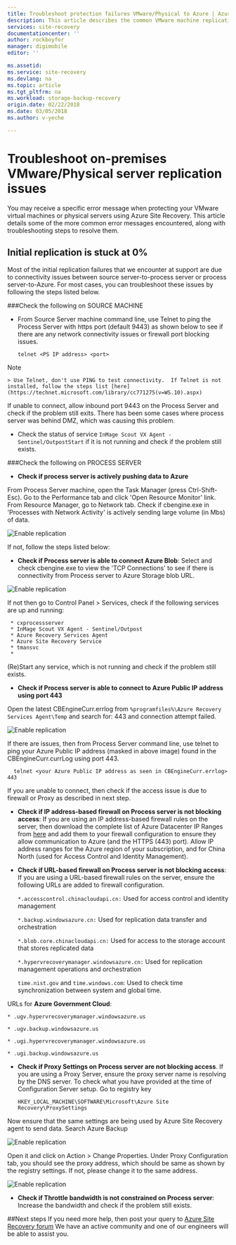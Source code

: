 ```yaml
---
title: Troubleshoot protection failures VMware/Physical to Azure | Azure
description: This article describes the common VMware machine replication failures and how to troubleshoot them
services: site-recovery
documentationcenter: ''
author: rockboyfor
manager: digimobile
editor: ''

ms.assetid:
ms.service: site-recovery
ms.devlang: na
ms.topic: article
ms.tgt_pltfrm: na
ms.workload: storage-backup-recovery
origin.date: 02/22/2018
ms.date: 03/05/2018
ms.author: v-yeche

---
```

# Troubleshoot on-premises VMware/Physical server replication issues
You may receive a specific error message when protecting your VMware virtual machines or physical servers using Azure Site Recovery. This article details some of the more common error messages encountered, along with troubleshooting steps to resolve them.

## Initial replication is stuck at 0%
Most of the initial replication failures that we encounter at support are due to connectivity issues between source server-to-process server or process server-to-Azure.
For most cases, you can troubleshoot these issues by following the steps listed below.

###Check the following on SOURCE MACHINE
* From Source Server machine command line, use Telnet to ping the Process Server with https port (default 9443) as shown below to see if there are any network connectivity issues or firewall port blocking issues.

    `telnet <PS IP address> <port>`
> [!NOTE]
	> Use Telnet, don't use PING to test connectivity.  If Telnet is not installed, follow the steps list [here](https://technet.microsoft.com/library/cc771275(v=WS.10).aspx)

If unable to connect, allow inbound port 9443 on the Process Server and check if the problem still exits. There has been some cases where process server was behind DMZ, which was causing this problem.

* Check the status of service `InMage Scout VX Agent - Sentinel/OutpostStart` if it is not running and check if the problem still exists.   

###Check the following on PROCESS SERVER

* **Check if process server is actively pushing data to Azure**

From Process Server machine, open the Task Manager (press Ctrl-Shift-Esc). Go to the Performance tab and click 'Open Resource Monitor' link. From Resource Manager, go to Network tab. Check if cbengine.exe in 'Processes with Network Activity' is actively sending large volume (in Mbs) of data.

![Enable replication](./media/site-recovery-protection-common-errors/cbengine.png)

If not, follow the steps listed below:

* **Check if Process server is able to connect Azure Blob**: Select and check cbengine.exe to view the 'TCP Connections' to see if there is connectivity from Process server to Azure Storage blob URL.

![Enable replication](./media/site-recovery-protection-common-errors/rmonitor.png)

If not then go to Control Panel > Services, check if the following services are up and running:

     * cxprocessserver
     * InMage Scout VX Agent - Sentinel/Outpost
     * Azure Recovery Services Agent
     * Azure Site Recovery Service
     * tmansvc
     *
(Re)Start any service, which is not running and check if the problem still exists.

* **Check if Process server is able to connect to Azure Public IP address using port 443**

Open the latest CBEngineCurr.errlog from `%programfiles%\Azure Recovery Services Agent\Temp` and search for: 443 and connection attempt failed.

![Enable replication](./media/site-recovery-protection-common-errors/logdetails1.png)

If there are issues, then from Process Server command line, use telnet to ping your Azure Public IP address (masked in above image) found in the CBEngineCurr.currLog using port 443.

      telnet <your Azure Public IP address as seen in CBEngineCurr.errlog>  443
If you are unable to connect, then check if the access issue is due to firewall or Proxy as described in next step.

* **Check if IP address-based firewall on Process server is not blocking access**: If you are using an IP address-based firewall rules on the server, then download the complete list of Azure Datacenter IP Ranges from [here](https://www.microsoft.com/download/details.aspx?id=42064) and add them to your firewall configuration to ensure they allow communication to Azure (and the HTTPS (443) port).  Allow IP address ranges for the Azure region of your subscription, and for China North (used for Access Control and Identity Management).

* **Check if URL-based firewall on Process server is not blocking access**:  If you are using a URL-based firewall rules on the server, ensure the following URLs are added to firewall configuration.

  `*.accesscontrol.chinacloudapi.cn:` Used for access control and identity management

  `*.backup.windowsazure.cn:` Used for replication data transfer and orchestration

  `*.blob.core.chinacloudapi.cn:` Used for access to the storage account that stores replicated data

  `*.hypervrecoverymanager.windowsazure.cn:` Used for replication management operations and orchestration

  `time.nist.gov` and `time.windows.com`: Used to check time synchronization between system and global time.

URLs for **Azure Government Cloud**:

`* .ugv.hypervrecoverymanager.windowsazure.us`

`* .ugv.backup.windowsazure.us`

`* .ugi.hypervrecoverymanager.windowsazure.us`

`* .ugi.backup.windowsazure.us`

* **Check if Proxy Settings on Process server are not blocking access**.  If you are using a Proxy Server, ensure the proxy server name is resolving by the DNS server.
To check what you have provided at the time of Configuration Server setup. Go to registry key

	`HKEY_LOCAL_MACHINE\SOFTWARE\Microsoft\Azure Site Recovery\ProxySettings`

Now ensure that the same settings are being used by Azure Site Recovery agent to send data.
Search Azure  Backup

![Enable replication](./media/site-recovery-protection-common-errors/mab.png)

Open it and click on Action > Change Properties. Under Proxy Configuration tab, you should see the proxy address, which should be same as shown by the registry settings. If not, please change it to the same address.

![Enable replication](./media/site-recovery-protection-common-errors/mabproxy.png)

* **Check if Throttle bandwidth is not constrained on Process server**:  Increase the bandwidth  and check if the problem still exists.

##Next steps
If you need more help, then post your query to [Azure Site Recovery forum](https://www.azure.cn/support/forums/) We have an active community and one of our engineers will be able to assist you.
<!--Update_Description: update meta properties, wording update -->